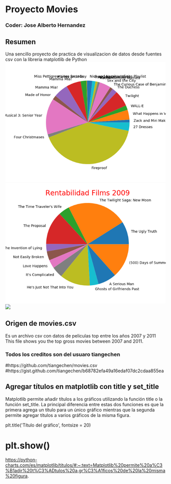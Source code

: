 
<h1>Proyecto Movies</h1>
<h3>Coder: Jose Alberto Hernandez</h3>

<h2>Resumen</h2>
Una sencillo proyecto de practica de visualizacion de datos desde fuentes csv con la libreria matplotlib de Python
<img src="images/Figure_2008.png"></img>
<img src="images/Figure_2009.png"></img>
<img src="images/Figure_20010.png"></img>

<h2>Origen de movies.csv</h2>
 Es un archivo csv con datos de peliculas top entre los años 2007 y 2011
 This file shows you the top gross movies between 2007 and 2011.
<h3>Todos los creditos son del usuaro tiangechen</h3>
#https://github.com/tiangechen/movies.csv
#https://gist.github.com/tiangechen/b68782efa49a16edaf07dc2cdaa855ea

<h2>Agregar títulos en matplotlib con title y set_title</h2>

Matplotlib permite añadir títulos a los gráficos utilizando la función title o la función set_title. La principal diferencia entre estas dos funciones es que la primera agrega un título para un único gráfico mientras que la segunda permite agregar títulos a varios gráficos de la misma figura. 

plt.title('Título del gráfico', fontsize = 20)
# plt.show()

https://python-charts.com/es/matplotlib/titulos/#:~:text=Matplotlib%20permite%20a%C3%B1adir%20t%C3%ADtulos%20a,gr%C3%A1ficos%20de%20la%20misma%20figura.
